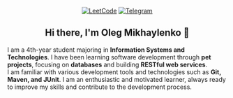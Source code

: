 <div align="center">

[![LeetCode](https://img.shields.io/badge/LeetCode-FFA116?style=for-the-badge&logo=leetcode&logoColor=white)](https://leetcode.com/u/LestFeeD/)
[![Telegram](https://img.shields.io/badge/Telegram-2CA5E0?style=for-the-badge&logo=telegram&logoColor=white)](https://t.me/OlegStrex)

## Hi there, I'm Oleg Mikhaylenko 👋
</div>

 I am a 4th-year student majoring in **Information Systems and Technologies**. I have been learning software development through **pet projects**, focusing on **databases** and building **RESTful web services**.  
I am familiar with various development tools and technologies such as **Git, Maven, and JUnit**. I am an enthusiastic and motivated learner, always ready to improve my skills and contribute to the development process.  
